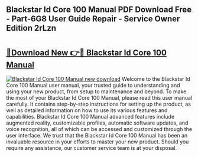 ## Blackstar Id Core 100 Manual PDF Download Free - Part-6G8 User Guide Repair - Service Owner Edition 2rLzn

# <h2><a href="http://cf10683.oget.top/?id=Blackstar+Id+Core+100+Manual">🔗Download New 👉🔴 Blackstar Id Core 100 Manual</a></h2>

[![Blackstar Id Core 100 Manual new download](https://i.imgur.com/5g1atiW.png)](http://cf10683.oget.top/?id=Blackstar+Id+Core+100+Manual)
Welcome to the Blackstar Id Core 100 Manual user manual, your trusted guide to understanding and using your new product, from setup to maintenance and beyond. To make the most of your Blackstar Id Core 100 Manual, please read this user manual carefully. It contains step-by-step instructions for setting up the product, as well as detailed information on how to use its various features and capabilities. Blackstar Id Core 100 Manual advanced features include augmented reality, customizable profiles, automatic software updates, and voice recognition, all of which can be accessed and customized through the user interface. We trust that the Blackstar Id Core 100 Manual has been an invaluable resource in your efforts to master your new product. Should you require any assistance, our customer service team is at your disposal.
